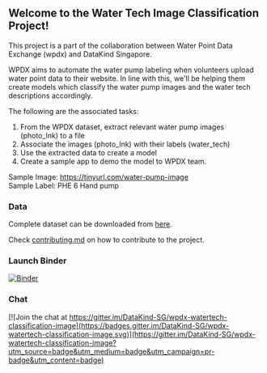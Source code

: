## Welcome to the Water Tech Image Classification Project!

This project is a part of the collaboration between Water Point Data Exchange (wpdx) and DataKind Singapore.

WPDX aims to automate the water pump labeling when volunteers upload water point data to their website.
In line with this, we'll be helping them create models which classify the water pump images and the water tech descriptions accordingly.

The following are the associated tasks:
1. From the WPDX dataset, extract relevant water pump images (photo_lnk) to a file
2. Associate the images (photo_lnk) with their labels (water_tech)
3. Use the extracted data to create a model
4. Create a sample app to demo the model to WPDX team.

Sample Image: https://tinyurl.com/water-pump-image    
Sample Label: PHE 6 Hand pump

### Data
Complete dataset can be downloaded from [here](https://drive.google.com/open?id=1C61ZTKyXnuEKE72C-KwYbD5Jw4j5PcAP).

Check [contributing.md](./contributing.md) on how to contribute to the project.

### Launch Binder
[![Binder](https://mybinder.org/badge_logo.svg)](https://mybinder.org/v2/gh/DataKind-SG/wpdx-watertech-classification-image/master)

### Chat
[![Join the chat at https://gitter.im/DataKind-SG/wpdx-watertech-classification-image](https://badges.gitter.im/DataKind-SG/wpdx-watertech-classification-image.svg)](https://gitter.im/DataKind-SG/wpdx-watertech-classification-image?utm_source=badge&utm_medium=badge&utm_campaign=pr-badge&utm_content=badge)

